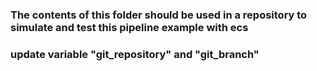 ### The contents of this folder should be used in a repository to simulate and test this pipeline example with ecs
### update variable "git_repository" and "git_branch"